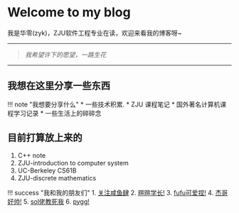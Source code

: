 # Welcome to my blog

我是华零(zyk)，ZJU软件工程专业在读，欢迎来看我的博客呀~

---
>*我希望许下的愿望，一路生花*

---

## 我想在这里分享一些东西

!!! note "我想要分享什么"
    * 一些技术积累.
    * ZJU 课程笔记
    * 国外著名计算机课程学习记录
    * 一些生活上的碎碎念

## 目前打算放上来的

1. C++ note  
2. ZJU-introduction to computer system
3. UC-Berkeley CS61B
4. ZJU-discrete mathematics

!!! success "我和我的朋友们"
    1. [关注咸鱼肆](https://github.com/SaltyfishShop)
    2. [暄暄学长!](https://xuan-insr.github.io/)
    3. [fufu可爱捏!](https://notion-next-six-rouge.vercel.app/)
    4. [杰哥好帅!](https://note.jiepeng.tech/)
    5. [sol佬教死我](https://projectdimlight.github.io/)
    6. [pygg!](http://47.96.29.144/)
